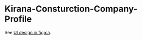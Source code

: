 # Kirana-Consturction-Company-Profile

See [UI design in figma](https://www.figma.com/file/kYiG396NAqRIN2ePzJVg2M/Untitled?node-id=0%3A1).

